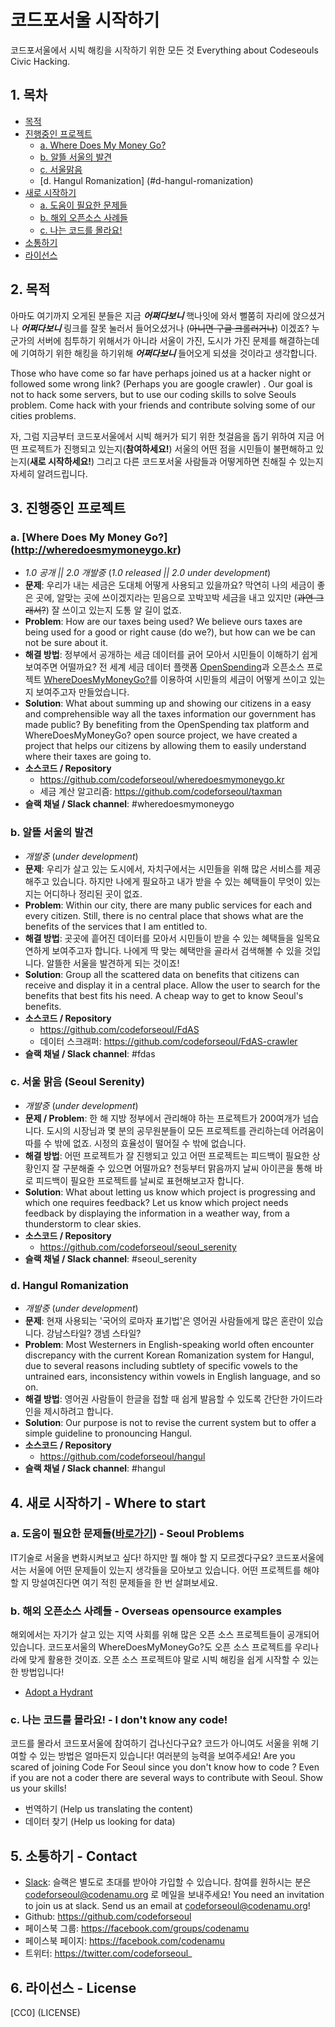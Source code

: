 코드포서울 시작하기
=================
코드포서울에서 시빅 해킹을 시작하기 위한 모든 것
Everything about Codeseouls Civic Hacking.

## 1. 목차
  * [목적](#2-목적)
  * [진행중인 프로젝트](#3-진행중인-프로젝트)
    * [a. Where Does My Money Go?](#a-where-does-my-money-go)
    * [b. 알뜰 서울의 발견](#b-알뜰-서울의-발견)
    * [c. 서울맑음](#c-서울-맑음)
    * [d. Hangul Romanization] (#d-hangul-romanization)
  * [새로 시작하기](#4-새로-시작하기)
    * [a. 도움이 필요한 문제들](#a-도움이-필요한-문제들바로가기---seoul-problems)
    * [b. 해외 오픈소스 사례들](#b-해외-오픈소스-사례들---overseas-opensource-examples)
    * [c. 나는 코드를 몰라요!](#c-나는-코드를-몰라요---i-dont-know-any-code)
  * [소통하기](#5-소통하기)
  * [라이선스](#6-라이선스)

## 2. 목적
아마도 여기까지 오게된 분들은 지금 **_어쩌다보니_** 핵나잇에 와서 뻘쭘히 자리에 앉으셨거나 **_어쩌다보니_** 링크를 잘못 눌러서 들어오셨거나 (~~아니면 구글 크롤러거나~~) 이겠죠? 누군가의 서버에 침투하기 위해서가 아니라 서울이 가진, 도시가 가진 문제를 해결하는데에 기여하기 위한 해킹을 하기위해 **_어쩌다보니_** 들어오게 되셨을 것이라고 생각합니다.

Those who have come so far have perhaps joined us at a hacker night or followed some wrong link? (Perhaps you are google crawler) . Our goal is not to hack some servers, but to use our coding skills to solve Seouls problem. Come hack with your friends and contribute solving some of our cities problems.

자, 그럼 지금부터 코드포서울에서 시빅 해커가 되기 위한 첫걸음을 돕기 위하여 지금 어떤 프로젝트가 진행되고 있는지(**참여하세요!**) 서울의 어떤 점을 시민들이 불편해하고 있는지(**새로 시작하세요!**) 그리고 다른 코드포서울 사람들과 어떻게하면 친해질 수 있는지 자세히 알려드립니다.

## 3. 진행중인 프로젝트

### a. [Where Does My Money Go?] (http://wheredoesmymoneygo.kr)
  * _1.0 공개 || 2.0 개발중_ (_1.0 released || 2.0 under development_)
  * **문제**: 우리가 내는 세금은 도대체 어떻게 사용되고 있을까요? 막연히 나의 세금이 좋은 곳에, 알맞는 곳에 쓰이겠지라는 믿음으로 꼬박꼬박 세금을 내고 있지만 (~~과연 그래서?~~) 잘 쓰이고 있는지 도통 알 길이 없죠.
  * **Problem**: How are our taxes being used? We believe ours taxes are being used for a good or right cause (do we?), but how can we be can not be sure about it.
  * **해결 방법**: 정부에서 공개하는 세금 데이터를 긁어 모아서 시민들이 이해하기 쉽게 보여주면 어떨까요? 전 세계 세금 데이터 플랫폼 [OpenSpending]()과 오픈소스 프로젝트 [WhereDoesMyMoneyGo?]()를 이용하여 시민들의 세금이 어떻게 쓰이고 있는지 보여주고자 만들었습니다.
  * **Solution**: What about summing up and showing our citizens in a easy and comprehensible way all the taxes information our government has made public? By benefiting from the OpenSpending tax platform and WhereDoesMyMoneyGo? open source project, we have created a project that helps our citizens by allowing them to easily understand where their taxes are going to.
  * **소스코드 / Repository** 
    * https://github.com/codeforseoul/wheredoesmymoneygo.kr
    * 세금 계산 알고리즘: https://github.com/codeforseoul/taxman
  * **슬랙 채널 / Slack channel**: #wheredoesmymoneygo

### b. 알뜰 서울의 발견
  * _개발중_ (_under development_)
  * **문제**: 우리가 살고 있는 도시에서, 자치구에서는 시민들을 위해 많은 서비스를 제공해주고 있습니다. 하지만 나에게 필요하고 내가 받을 수 있는 혜택들이 무엇이 있는지는 어디하나 정리된 곳이 없죠.
  * **Problem**: Within our city, there are many public services for each and every citizen. Still, there is no central place that shows what are the benefits of the services that I am entitled to.
  * **해결 방법**: 곳곳에 흩어진 데이터를 모아서 시민들이 받을 수 있는 혜택들을 일목요연하게 보여주고자 합니다. 나에게 딱 맞는 혜택만을 골라서 검색해볼 수 있을 것입니다. 알뜰한 서울을 발견하게 되는 것이죠!
  * **Solution**: Group all the scattered data on benefits that citizens can receive and display it in a central place. Allow the user to search for the benefits that best fits his need. A cheap way to get to know Seoul's benefits.
  * **소스코드 / Repository**
    * https://github.com/codeforseoul/FdAS
    * 데이터 스크래퍼: https://github.com/codeforseoul/FdAS-crawler
  * **슬랙 채널 / Slack channel**: #fdas

### c. 서울 맑음 (Seoul Serenity)
  * _개발중_ (_under development_)
  * **문제 / Problem**: 한 해 지방 정부에서 관리해야 하는 프로젝트가 200여개가 넘습니다. 도시의 시장님과 몇 분의 공무원분들이 모든 프로젝트를 관리하는데 어려움이 따를 수 밖에 없죠. 시정의 효율성이 떨어질 수 밖에 없습니다.
  * **해결 방법**: 어떤 프로젝트가 잘 진행되고 있고 어떤 프로젝트는 피드백이 필요한 상황인지 잘 구분해줄 수 있으면 어떨까요? 천둥부터 맑음까지 날씨 아이콘을 통해 바로 피드백이 필요한 프로젝트를 날씨로 표현해보고자 합니다.
  * **Solution**: What about letting us know which project is progressing and which one requires feedback? Let us know which project needs feedback by displaying the information in a weather way, from a thunderstorm to clear skies.
  * **소스코드 / Repository**
    * https://github.com/codeforseoul/seoul_serenity
  * **슬랙 채널 / Slack channel**: #seoul_serenity

### d. Hangul Romanization
  * _개발중_ (_under development_)
  * **문제**: 현재 사용되는 '국어의 로마자 표기법'은 영어권 사람들에게 많은 혼란이 있습니다. 강남스타일? 갱넴 스타일?
  * **Problem**: Most Westerners in English-speaking world often encounter discrepancy with the current Korean Romanization system for Hangul, due to several reasons including subtlety of specific vowels to the untrained ears, inconsistency within vowels in English language, and so on.
  * **해결 방법**: 영어권 사람들이 한글을 접할 때 쉽게 발음할 수 있도록 간단한 가이드라인을 제시하려고 합니다.
  * **Solution**: Our purpose is not to revise the current system but to offer a simple guideline to pronouncing Hangul.
  * **소스코드 / Repository**
    * https://github.com/codeforseoul/hangul 
  * **슬랙 채널 / Slack channel**: #hangul

## 4. 새로 시작하기 - Where to start

### a. 도움이 필요한 문제들([바로가기](https://github.com/codeforseoul/seoulproblems)) - Seoul Problems
IT기술로 서울을 변화시켜보고 싶다! 하지만 뭘 해야 할 지 모르겠다구요? 코드포서울에서는 서울에 어떤 문제들이 있는지 생각들을 모아보고 있습니다. 어떤 프로젝트를 해야할 지 망설여진다면 여기 적힌 문제들을 한 번 살펴보세요.

### b. 해외 오픈소스 사례들 - Overseas opensource examples
해외에서는 자기가 살고 있는 지역 사회를 위해 많은 오픈 소스 프로젝트들이 공개되어 있습니다. 코드포서울의 WhereDoesMyMoneyGo?도 오픈 소스 프로젝트를 우리나라에 맞게 활용한 것이죠. 오픈 소스 프로젝트야 말로 시빅 해킹을 쉽게 시작할 수 있는 한 방법입니다!

  * [Adopt a Hydrant](http://www.adoptahydrant.org/)

### c. 나는 코드를 몰라요! - I don't know any code!
코드를 몰라서 코드포서울에 참여하기 겁나신다구요? 코드가 아니여도 서울을 위해 기여할 수 있는 방법은 얼마든지 있습니다! 여러분의 능력을 보여주세요!
Are you scared of joining Code For Seoul since you don't know how to code ? Even if you are not a coder there are several ways to contribute with Seoul. Show us your skills!

  * 번역하기 (Help us translating the content)
  * 데이터 찾기 (Help us looking for data)

## 5. 소통하기 - Contact
  * [Slack](https://slack.com/): 슬랙은 별도로 초대를 받아야 가입할 수 있습니다. 참여를 원하시는 분은 codeforseoul@codenamu.org 로 메일을 보내주세요! You need an invitation to join us at slack. Send us an email at codeforseoul@codenamu.org!
  * Github: https://github.com/codeforseoul
  * 페이스북 그룹: https://facebook.com/groups/codenamu
  * 페이스북 페이지: https://facebook.com/codenamu
  * 트위터: https://twitter.com/codeforseoul_

## 6. 라이선스 - License
[CC0] (LICENSE)
